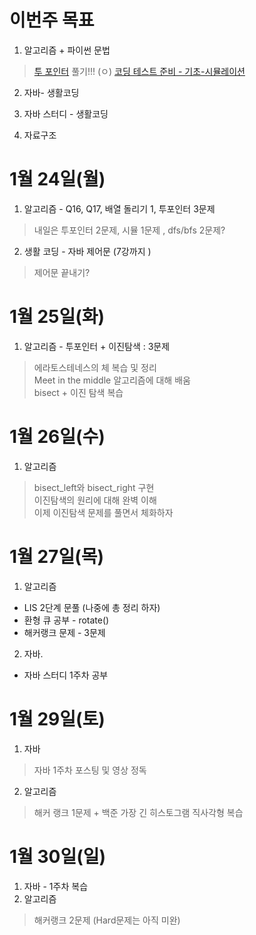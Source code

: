 # 이번주 목표
1. 알고리즘  + 파이썬 문법  
> [투 포인터](https://www.acmicpc.net/step/59) 풀기!!!  (ㅇ)
> [코딩 테스트 준비 - 기초-시뮬레이션](https://www.acmicpc.net/workbook/view/9380)

2. 자바- 생활코딩  

3. 자바 스터디 - 생활코딩

4. 자료구조


# 1월 24일(월)

1. 알고리즘 - Q16, Q17, 배열 돌리기 1, 투포인터 3문제
> 내일은 투포인터 2문제, 시뮬 1문제 , dfs/bfs 2문제?

2. 생활 코딩 - 자바 제어문 (7강까지 )  
> 제어문 끝내기?

# 1월 25일(화)

1. 알고리즘 - 투포인터 + 이진탐색 : 3문제  
> 에라토스테네스의 체 복습 및 정리  
> Meet in the middle 알고리즘에 대해 배움  
> bisect + 이진 탐색 복습

# 1월 26일(수)

1. 알고리즘 
> bisect_left와 bisect_right 구현  
> 이진탐색의 원리에 대해 완벽 이해  
> 이제 이진탐색 문제를 풀면서 체화하자  

# 1월 27일(목)  
1. 알고리즘   
 - LIS 2단계 문풀 (나중에 총 정리 하자)  
 - 환형 큐 공부 - rotate() 
 - 해커랭크 문제 - 3문제

2. 자바. 
 - 자바 스터디 1주차 공부

# 1월 29일(토)
1. 자바  
> 자바 1주차 포스팅 및 영상 정독
2. 알고리즘  
> 해커 랭크 1문제 + 백준 가장 긴 히스토그램 직사각형 복습  

# 1월 30일(일)  
1. 자바 - 1주차 복습  
2. 알고리즘  
> 해커랭크 2문제 (Hard문제는 아직 미완)
